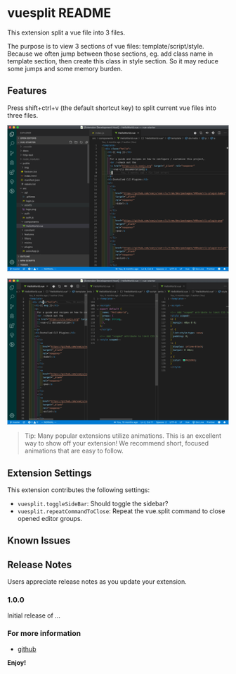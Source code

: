 # vuesplit README

This extension split a vue file into 3 files.

The purpose is to view 3 sections of vue files: template/script/style. Because we often jump between those sections, eg. add class name in template section, then create this class in style section. So it may reduce some jumps and some memory burden.

## Features

Press shift+ctrl+v (the default shortcut key) to split current vue files into three files.

![before](images/before.png)

![after](images/after.png)

> Tip: Many popular extensions utilize animations. This is an excellent way to show off your extension! We recommend short, focused animations that are easy to follow.

## Extension Settings

This extension contributes the following settings:

- `vuesplit.toggleSideBar`: Should toggle the sidebar?
- `vuesplit.repeatCommandToClose`: Repeat the vue.split command to close opened editor groups.

## Known Issues

## Release Notes

Users appreciate release notes as you update your extension.

### 1.0.0

Initial release of ...

### For more information

- [github](https://github.com/zjlovezj/vuesplit.git)

**Enjoy!**
